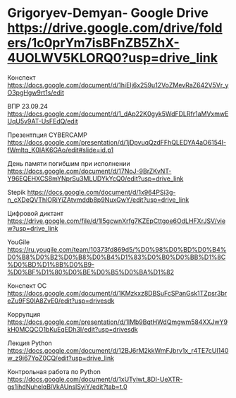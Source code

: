 # Grigoryev-Demyan- Google Drive https://drive.google.com/drive/folders/1c0prYm7isBFnZB5ZhX-4UOLWV5KLORQ0?usp=drive_link

Конспект https://docs.google.com/document/d/1hiEIj6x259u12VoZMevRaZ642V5Vr_yO3pgHgw9rt1s/edit

ВПР 23.09.24 https://docs.google.com/document/d/1_dAp22K0gyk5WdFDLRfr1aMVxmwEUqU5v9AT-UsFEdQ/edit

Презентпция CYBERCAMP https://docs.google.com/presentation/d/1jDpvuqQzdFFhQLEDYA4aO6154I-fWmltq_K0IAK6GAo/edit#slide=id.p1

День памяти погибшим при исполнении https://docs.google.com/document/d/17NoJ-9BrZKvNT-Y96EQEHXCS8mYNprSu3MLUDYkYcQ0/edit?usp=drive_link

Stepik https://docs.google.com/document/d/1x964PSi3g-n_cXDeQVThlORiYiZAtvmddb8p9NuxGwY/edit?usp=drive_link

Цифровой диктант https://drive.google.com/file/d/1l5gcwnXrfg7KZEpCttgoe6OdLHFXrJSV/view?usp=drive_link

YouGile https://ru.yougile.com/team/10373fd869d5/%D0%98%D0%BD%D0%B4%D0%B8%D0%B2%D0%B8%D0%B4%D1%83%D0%B0%D0%BB%D1%8C%D0%BD%D1%8B%D0%B9-%D0%BF%D1%80%D0%BE%D0%B5%D0%BA%D1%82

Конспект ОС https://docs.google.com/document/d/1KMzkxz8DBSuFcSPanGsk1TZpsr3breZu9FS0lA8ZvE0/edit?usp=drivesdk

Коррупция https://docs.google.com/presentation/d/1lMb9BqtHWdQmgwm584XXJwY9kH0MCQCO1bKuEqEDh3I/edit?usp=drivesdk

Лекция Python https://docs.google.com/document/d/12BJ6rM2kkWmFJbrv1x_r4TE7cUI140w_z9i67YoZ0CQ/edit?usp=drive_link

Контрольная работа по Python https://docs.google.com/document/d/1xUTyiwt_8DI-UeXTR-gs1ihdNuhelqBlVkAUnslSyiY/edit?tab=t.0
